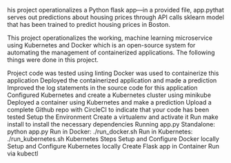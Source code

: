 his project operationalizes a Python flask app—in a provided file, app.pythat serves out predictions about housing prices through API calls sklearn model that has been trained to predict housing prices in Boston.

This project operationalizes the working, machine learning microservice using Kubernetes and Docker which is an open-source system for automating the management of containerized applications. The following things were done in this project.

Project code was tested using linting
Docker was used to containerize this application
Deployed the containerized application and made a prediction
Improved the log statements in the source code for this application
Configured Kubernetes and create a Kubernetes cluster using minikube
Deployed a container using Kubernetes and make a prediction
Upload a complete Github repo with CircleCI to indicate that your code has been tested
Setup the Environment
Create a virtualenv and activate it
Run make install to install the necessary dependencies
Running app.py
Standalone: python app.py
Run in Docker: ./run_docker.sh
Run in Kubernetes: ./run_kubernetes.sh
Kubernetes Steps
Setup and Configure Docker locally
Setup and Configure Kubernetes locally
Create Flask app in Container
Run via kubectl
